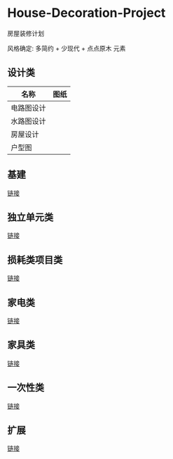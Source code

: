 # House-Decoration-Project

房屋装修计划

风格确定: 多简约 + 少现代 + 点点原木 元素

## 设计类

| 名称 | 图纸 |
| ---- |  ---- |
| 电路图设计 | | 
| 水路图设计 | | 
| 房屋设计 | | 
| 户型图 | |

## 基建

[链接](./Basic)

## 独立单元类

[链接](./Module)

## 损耗类项目类

[链接](./Consumption)

## 家电类

[链接](./ElectricAppliance)

## 家具类

[链接](./Furniture)

## 一次性类

[链接](./Disposable)

## 扩展

[链接](./Extension)